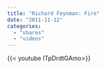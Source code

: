 ```yaml
---
title: "Richard Feynman: Fire"
date: "2011-11-12"
categories:
  - "shares"
  - "videos"
---
```


<div style="width: 70vw;">{{< youtube ITpDrdtGAmo>}}</div>
